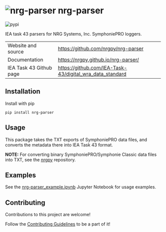 # ![nrg-parser](https://www.gravatar.com/avatar/6282094b092c756acc9f7552b164edfe?s=24) nrg-parser

![pypi](https://img.shields.io/pypi/v/nrg-parser)

IEA task 43 parsers for NRG Systems, Inc. SymphoniePRO loggers.

|                         |                                                                       |
|-------------------------|-----------------------------------------------------------------------|
| Website and source      | <https://github.com/nrgpy/nrg-parser>                                 |
| Documentation           | <https://nrgpy.github.io/nrg-parser/>                                 |
| IEA Task 43 Github page | <https://github.com/IEA-Task-43/digital_wra_data_standard> |

## Installation

Install with pip

`pip install nrg-parser`

## Usage

This package takes the TXT exports of SymphoniePRO data files, and converts the metadata there into IEA Task 43 format.

__NOTE:__ For converting binary SymphoniePRO/Symphonie Classic data files into TXT, see the [nrgpy](https://github.com/nrgpy/nrgpy) repository.

## Examples

See the [nrg-parser_example.ipynb](./nrg-parser_example.ipynb) Jupyter Notebook for usage examples.

## Contributing

Contributions to this project are welcome!

Follow the [Contributing Guidelines](./CONTRIBUTING.md) to be a part of it!

